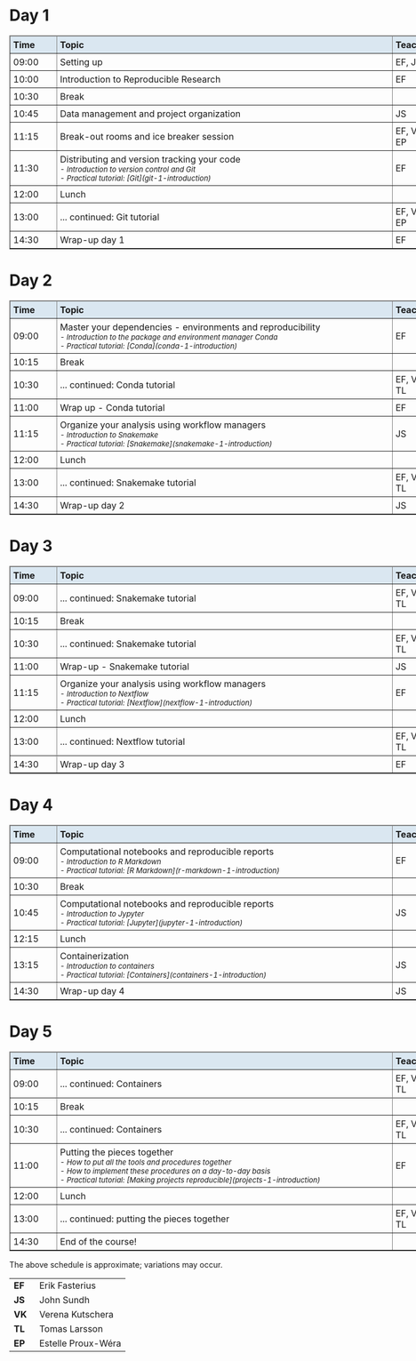 <h1> Day 1 </h1>
<table class="table table-hover table-condensed" border=1; style="width:800px;">
    <thead style="background-color:#DAE7F1">
        <tr>
            <td style="padding:5px; width:75px"> <font size="3"><b> Time </b> </td>
            <td style="padding:5px; width:625px"> <font size="3"><b> Topic </b> </td>
            <td style="padding:5px; width:100px"> <font size="3"><b> Teacher </b> </td>
        </tr>
    </thead>
    <tr>
        <td style="padding:5px"> <font size="3"> 09:00 </td>
        <td style="padding:5px"> <font size="3"> Setting up </td>
        <td style="padding:5px"> <font size="3"> EF, JS </td>
    </tr>
    <tr>
        <td style="padding:5px"> <font size="3"> 10:00 </td>
        <td style="padding:5px"> <font size="3"> Introduction to Reproducible Research </td>
        <td style="padding:5px"> <font size="3"> EF </td>
    </tr>
    <tr>
        <td style="padding:5px"> <font size="3"> 10:30 </td>
        <td style="padding:5px"> <font size="3"> Break </td>
        <td style="padding:5px"> <font size="3"> </td>
    </tr>
    <tr>
        <td style="padding:5px"> <font size="3"> 10:45 </td>
        <td style="padding:5px"> <font size="3"> Data management and project organization </td>
        <td style="padding:5px"> <font size="3"> JS </td>
    </tr>
    <tr>
        <td style="padding:5px"> <font size="3"> 11:15 </td>
        <td style="padding:5px"> <font size="3"> Break-out rooms and ice breaker session </td>
        <td style="padding:5px"> <font size="3"> EF, VK, JS, EP </td>
    </tr>
    <tr>
        <td style="padding:5px"> <font size="3"> 11:30 </td>
        <td style="padding:5px"> <font size="3"> Distributing and version tracking your code
             <font size="2"><i><br>
               - Introduction to version control and Git <br>
               - Practical tutorial: [Git](git-1-introduction) <br>
        </td>
        <td style="padding:5px"> <font size="3"> EF </td>
    </tr>
    <tr>
        <td style="padding:5px"> <font size="3"> 12:00 </td>
        <td style="padding:5px"> <font size="3"> Lunch </td>
        <td style="padding:5px"> <font size="3"> </td>
    </tr>
    <tr>
        <td style="padding:5px"> <font size="3"> 13:00 </td>
        <td style="padding:5px"> <font size="3"> ... continued: Git tutorial <br></td>
        <td style="padding:5px"> <font size="3"> EF, VK, JS, EP </td>
    </tr>
    <tr>
        <td style="padding:5px"> <font size="3"> 14:30 </td>
        <td style="padding:5px"> <font size="3"> Wrap-up day 1 </td>
        <td style="padding:5px"> <font size="3"> EF </td>
    </tr>
</table>

<h1> Day 2 </h1>
<table class="table table-hover table-condensed" border=1; style="width:800px;">
    </tr>
    <thead style="background-color:#DAE7F1">
        <tr>
            <td style="padding:5px; width:75px"> <font size="3"><b> Time </b> </td>
            <td style="padding:5px; width:625px"> <font size="3"><b> Topic </b> </td>
            <td style="padding:5px; width:100px"> <font size="3"><b> Teacher </b> </td>
        </tr>
    </thead>
    <tr>
        <td style="padding:5px"> <font size="3"> 09:00 </td>
        <td style="padding:5px"> <font size="3"> Master your dependencies - environments and reproducibility
             <font size="2"><i><br>
             - Introduction to the package and environment manager Conda <br>
             - Practical tutorial: [Conda](conda-1-introduction) </i>
        </td>
        <td style="padding:5px"> <font size="3"> EF </td>
    </tr>
    <tr>
        <td style="padding:5px"> <font size="3"> 10:15 </td>
        <td style="padding:5px"> <font size="3"> Break </td>
        <td style="padding:5px"> <font size="3"> </td>
    </tr>
    <tr>
        <td style="padding:5px"> <font size="3"> 10:30 </td>
        <td style="padding:5px"> <font size="3"> ... continued: Conda tutorial <br></td>
        <td style="padding:5px"> <font size="3"> EF, VK, JS, TL </td>
    </tr>
    <tr>
        <td style="padding:5px"> <font size="3"> 11:00 </td>
        <td style="padding:5px"> <font size="3"> Wrap up - Conda tutorial </td>
        <td style="padding:5px"> <font size="3"> EF </td>
    </tr>
    <tr>
        <td style="padding:5px"> <font size="3"> 11:15 </td>
        <td style="padding:5px"> <font size="3"> Organize your analysis using workflow managers
             <font size="2"> <i><br>
             - Introduction to Snakemake <br>
             - Practical tutorial: [Snakemake](snakemake-1-introduction)
             </i>
        </td>
        <td style="padding:5px"> <font size="3"> JS </td>
    </tr>
    <tr>
        <td style="padding:5px"> <font size="3"> 12:00 </td>
        <td style="padding:5px"> <font size="3"> Lunch </td>
        <td style="padding:5px"> <font size="3"> </td>
    </tr>
    <tr>
        <td style="padding:5px"> <font size="3"> 13:00 </td>
        <td style="padding:5px"> <font size="3"> ... continued: Snakemake tutorial </td>
        <td style="padding:5px"> <font size="3"> EF, VK, JS, TL </td>
    </tr>
    <tr>
        <td style="padding:5px"> <font size="3"> 14:30 </td>
        <td style="padding:5px"> <font size="3"> Wrap-up day 2 </td>
        <td style="padding:5px"> <font size="3"> JS </td>
    </tr>
</table>

<h1> Day 3 </h1>
<table class="table table-hover table-condensed" border=1; style="width:800px;">
    <thead style="background-color:#DAE7F1">
        <tr>
            <td style="padding:5px; width:75px"> <font size="3"><b> Time </b> </td>
            <td style="padding:5px; width:625px"> <font size="3"><b> Topic </b> </td>
            <td style="padding:5px; width:100px"> <font size="3"><b> Teacher </b> </td>
        </tr>
    </thead>
    <tr>
        <td style="padding:5px"> <font size="3"> 09:00 </td>
        <td style="padding:5px"> <font size="3"> ... continued: Snakemake tutorial </td>
        <td style="padding:5px"> <font size="3"> EF, VK, JS, TL </td>
    </tr>
    <tr>
        <td style="padding:5px"> <font size="3"> 10:15 </td>
        <td style="padding:5px"> <font size="3"> Break </td>
        <td style="padding:5px"> <font size="3"> </td>
    </tr>
    <tr>
        <td style="padding:5px"> <font size="3"> 10:30 </td>
        <td style="padding:5px"> <font size="3"> ... continued: Snakemake tutorial </td>
        <td style="padding:5px"> <font size="3"> EF, VK, JS, TL </td>
    <tr>
        <td style="padding:5px"> <font size="3"> 11:00 </td>
        <td style="padding:5px"> <font size="3"> Wrap-up - Snakemake tutorial </td>
        <td style="padding:5px"> <font size="3"> JS </td>
    </tr>
    <tr>
        <td style="padding:5px"> <font size="3"> 11:15 </td>
        <td style="padding:5px"> <font size="3"> Organize your analysis using workflow managers
             <font size="2"><i><br>
             - Introduction to Nextflow <br>
             - Practical tutorial: [Nextflow](nextflow-1-introduction) </i>
        </td>
        <td style="padding:5px"> <font size="3"> EF </td>
    </tr>
    <tr>
        <td style="padding:5px"> <font size="3"> 12:00 </td>
        <td style="padding:5px"> <font size="3"> Lunch </td>
        <td style="padding:5px"> <font size="3"> </td>
    </tr>
    <tr>
        <td style="padding:5px"> <font size="3"> 13:00 </td>
        <td style="padding:5px"> <font size="3"> ... continued: Nextflow tutorial </td>
        <td style="padding:5px"> <font size="3"> EF, VK, JS, TL </td>
    <tr>
    <tr>
        <td style="padding:5px"> <font size="3"> 14:30 </td>
        <td style="padding:5px"> <font size="3"> Wrap-up day 3 </td>
        <td style="padding:5px"> <font size="3"> EF </td>
    </tr>
</table>

<h1> Day 4 </h1>
<table class="table table-hover table-condensed" border=1; style="width:800px;">
    <thead style="background-color:#DAE7F1">
        <tr>
            <td style="padding:5px; width:75px"> <font size="3"><b> Time </b> </td>
            <td style="padding:5px; width:625px"> <font size="3"><b> Topic </b> </td>
            <td style="padding:5px; width:100px"> <font size="3"><b> Teacher </b> </td>
        </tr>
    </thead>
    <tr>
        <td style="padding:5px"> <font size="3"> 09:00 </td>
        <td style="padding:5px"> <font size="3"> Computational notebooks and reproducible reports
             <font size="2"><i><br>
             - Introduction to R Markdown<br>
             - Practical tutorial: [R Markdown](r-markdown-1-introduction) </i>
        </td>
        <td style="padding:5px"> <font size="3"> EF </td>
    </tr>
    <tr>
        <td style="padding:5px"> <font size="3"> 10:30 </td>
        <td style="padding:5px"> <font size="3"> Break </td>
        <td style="padding:5px"> <font size="3"> </td>
    </tr>
    <tr>
        <td style="padding:5px"> <font size="3"> 10:45 </td>
        <td style="padding:5px"> <font size="3"> Computational notebooks and reproducible reports
             <font size="2"><i><br>
             - Introduction to Jypyter <br>
             - Practical tutorial: [Jupyter](jupyter-1-introduction) <br>
        </td>
        <td style="padding:5px"> <font size="3"> JS </td>
    </tr>
    <tr>
        <td style="padding:5px"> <font size="3"> 12:15 </td>
        <td style="padding:5px"> <font size="3"> Lunch </td>
        <td style="padding:5px"> <font size="3"> </td>
    </tr>
    <tr>
        <td style="padding:5px"> <font size="3"> 13:15 </td>
        <td style="padding:5px"> <font size="3"> Containerization
             <font size="2"> <i> <br>
             - Introduction to containers <br>
             - Practical tutorial: [Containers](containers-1-introduction) </i>
        </td>
        <td style="padding:5px"> <font size="3"> JS </td>
    </tr>
    <tr>
        <td style="padding:5px"> <font size="3"> 14:30  </td>
        <td style="padding:5px"> <font size="3"> Wrap-up day 4 </td>
        <td style="padding:5px"> <font size="3"> JS </td>
    </tr>
</table>

<h1> Day 5 </h1>
<table class="table table-hover table-condensed" border=1; style="width:800px;">
    <thead style="background-color:#DAE7F1">
        <tr>
            <td style="padding:5px; width:75px"> <font size="3"><b> Time </b> </td>
            <td style="padding:5px; width:625px"> <font size="3"><b> Topic </b> </td>
            <td style="padding:5px; width:100px"> <font size="3"><b> Teacher </b> </td>
        </tr>
    </thead>
    <tr>
        <td style="padding:5px"> <font size="3"> 09:00 </td>
        <td style="padding:5px"> <font size="3"> ... continued: Containers </td>
        <td style="padding:5px"> <font size="3"> EF, VK, JS, TL </td>
    <tr>
    <tr>
        <td style="padding:5px"> <font size="3"> 10:15 </td>
        <td style="padding:5px"> <font size="3"> Break </td>
        <td style="padding:5px"> <font size="3"> </td>
    </tr>
    <tr>
        <td style="padding:5px"> <font size="3"> 10:30 </td>
        <td style="padding:5px"> <font size="3"> ... continued: Containers </td>
        <td style="padding:5px"> <font size="3"> EF, VK, JS, TL </td>
    </tr>
    <tr>
        <td style="padding:5px"> <font size="3"> 11:00 </td>
        <td style="padding:5px"> <font size="3"> Putting the pieces together
             <font size="2"> <i> <br>
             - How to put all the tools and procedures together <br>
             - How to implement these procedures on a day-to-day basis <br>
             - Practical tutorial: [Making projects reproducible](projects-1-introduction) <i>
        </td>
        <td style="padding:5px"> <font size="3"> EF </td>
    </tr>
    <tr>
        <td style="padding:5px"> <font size="3"> 12:00 </td>
        <td style="padding:5px"> <font size="3"> Lunch </td>
        <td style="padding:5px"> <font size="3"> </td>
    </tr>
    <tr>
        <td style="padding:5px"> <font size="3"> 13:00  </td>
        <td style="padding:5px"> <font size="3"> ... continued: putting the pieces together </td>
        <td style="padding:5px"> <font size="3"> EF, VK, JS, TL  </td>
    </tr>
    <tr>
        <td style="padding:5px"> <font size="3"> 14:30 </td>
        <td style="padding:5px"> <font size="3"> End of the course! </td>
        <td style="padding:5px"> <font size="3"> </td>
    </tr>
</table>

The above schedule is approximate; variations may occur.

<table>
    <tr>
        <td style="width:30px"> <b> EF </b> </td>
        <td> Erik Fasterius </td>
    </tr>
    <tr>
        <td> <b> JS </b> </td>
        <td> John Sundh </td>
    </tr>
    <tr>
        <td> <b> VK </b> </td>
        <td> Verena Kutschera </td>
    </tr>
    <tr>
        <td> <b> TL </b> </td>
        <td> Tomas Larsson </td>
    </tr>
    <tr>
        <td> <b> EP </b> </td>
        <td> Estelle Proux-Wéra </td>
    </tr>
</table>
